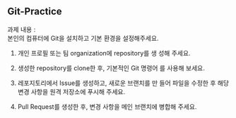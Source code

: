 ## Git-Practice

과제 내용 :   
본인의 컴퓨터에 Git을 설치하고 기본 환경을 설정해주세요.   

1. 개인 프로필 또는 팀 organization에 repository를 생
성해 주세요.
     
2. 생성한 repository를 clone한 후, 기본적인 Git 명령어
를 사용해 보세요.
      
3. 레포지토리에서 Issue를 생성하고, 새로운 브랜치를 만
들어 파일을 수정한 후 해당 변경 사항을 원격 저장소에
푸시해 주세요.

4. Pull Request를 생성한 후, 변경 사항을 메인 브랜치에
병합해 주세요.
